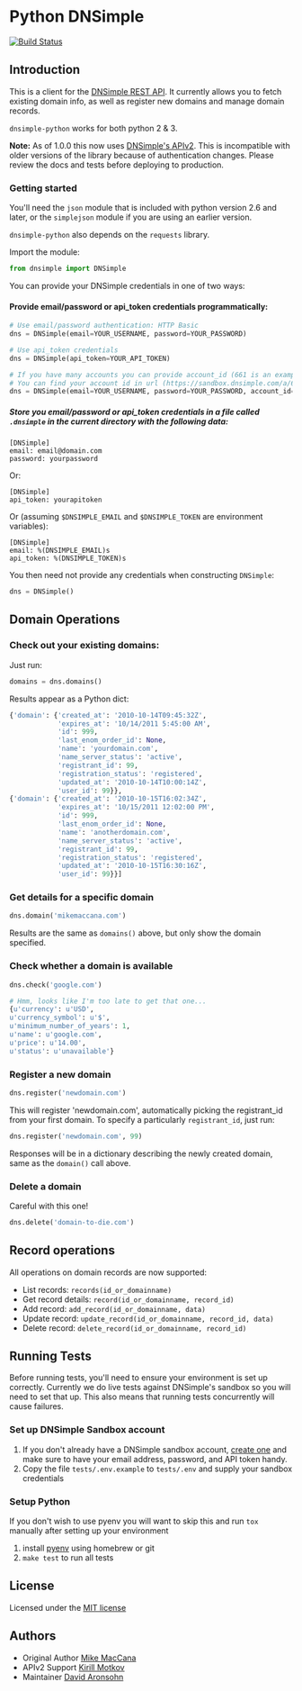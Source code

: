 Python DNSimple
===============

[![Build Status](https://travis-ci.org/onlyhavecans/dnsimple-python.svg?branch=master)](https://travis-ci.org/onlyhavecans/dnsimple-python)

## Introduction

This is a client for the [DNSimple REST API](https://developer.dnsimple.com/). It currently allows you to fetch existing domain info, as well as register new domains and manage domain records.

`dnsimple-python` works for both python 2 & 3.

**Note:** As of 1.0.0 this now uses [DNSimple's APIv2](https://blog.dnsimple.com/2016/12/api-v2-stable/). This is incompatible with older versions of the library because of authentication changes. Please review the docs and tests before deploying to production.

### Getting started

You'll need the `json` module that is included with python version 2.6 and later, or the `simplejson` module if you are using an earlier version.

`dnsimple-python` also depends on the `requests` library.

Import the module:

```python
from dnsimple import DNSimple
```

You can provide your DNSimple credentials in one of two ways:

#### Provide email/password or api\_token credentials programmatically:

```python
# Use email/password authentication: HTTP Basic
dns = DNSimple(email=YOUR_USERNAME, password=YOUR_PASSWORD)

# Use api_token credentials
dns = DNSimple(api_token=YOUR_API_TOKEN)

# If you have many accounts you can provide account_id (661 is an example)
# You can find your account id in url (https://sandbox.dnsimple.com/a/661/account)
dns = DNSimple(email=YOUR_USERNAME, password=YOUR_PASSWORD, account_id=661)
```

##### Store you email/password or api\_token credentials in a file called `.dnsimple` in the current directory with the following data:

```
[DNSimple]
email: email@domain.com
password: yourpassword
```

Or:

```
[DNSimple]
api_token: yourapitoken
```

Or (assuming `$DNSIMPLE_EMAIL` and `$DNSIMPLE_TOKEN` are environment variables):

```
[DNSimple]
email: %(DNSIMPLE_EMAIL)s
api_token: %(DNSIMPLE_TOKEN)s
```

You then need not provide any credentials when constructing `DNSimple`:

```python
dns = DNSimple()
```

## Domain Operations

### Check out your existing domains:

Just run:

```python
domains = dns.domains()
```

Results appear as a Python dict:

```python
{'domain': {'created_at': '2010-10-14T09:45:32Z',
            'expires_at': '10/14/2011 5:45:00 AM',
            'id': 999,
            'last_enom_order_id': None,
            'name': 'yourdomain.com',
            'name_server_status': 'active',
            'registrant_id': 99,
            'registration_status': 'registered',
            'updated_at': '2010-10-14T10:00:14Z',
            'user_id': 99}},
{'domain': {'created_at': '2010-10-15T16:02:34Z',
            'expires_at': '10/15/2011 12:02:00 PM',
            'id': 999,
            'last_enom_order_id': None,
            'name': 'anotherdomain.com',
            'name_server_status': 'active',
            'registrant_id': 99,
            'registration_status': 'registered',
            'updated_at': '2010-10-15T16:30:16Z',
            'user_id': 99}}]
```

### Get details for a specific domain

```python
dns.domain('mikemaccana.com')
```

Results are the same as `domains()` above, but only show the domain specified.

### Check whether a domain is available

```python
dns.check('google.com')

# Hmm, looks like I'm too late to get that one...
{u'currency': u'USD',
u'currency_symbol': u'$',
u'minimum_number_of_years': 1,
u'name': u'google.com',
u'price': u'14.00',
u'status': u'unavailable'}
```

### Register a new domain

```python
dns.register('newdomain.com')
```

This will register 'newdomain.com', automatically picking the registrant\_id from your first domain. To specify a particularly `registrant_id`, just run:

```python
dns.register('newdomain.com', 99)
```

Responses will be in a dictionary describing the newly created domain, same as the `domain()` call above.

### Delete a domain

Careful with this one!

```python
dns.delete('domain-to-die.com')
```

## Record operations

All operations on domain records are now supported:

* List records: `records(id_or_domainname)`
* Get record details: `record(id_or_domainname, record_id)`
* Add record: `add_record(id_or_domainname, data)`
* Update record: `update_record(id_or_domainname, record_id, data)`
* Delete record: `delete_record(id_or_domainname, record_id)`

## Running Tests

Before running tests, you'll need to ensure your environment is set up correctly.
Currently we do live tests against DNSimple's sandbox so you will need to set that up. This also means that running tests concurrently will cause failures.

### Set up DNSimple Sandbox account
1. If you don't already have a DNSimple sandbox account, [create one](https://sandbox.dnsimple.com/signup) and make sure to have your email address, password, and API token handy.
1. Copy the file `tests/.env.example` to `tests/.env` and supply your sandbox credentials

### Setup Python
If you don't wish to use pyenv you will want to skip this and run `tox` manually after setting up your environment

1. install [pyenv](https://github.com/pyenv/pyenv) using homebrew or git
1. `make test` to run all tests

## License

Licensed under the [MIT license](http://www.opensource.org/licenses/mit-license.php)

## Authors

* Original Author [Mike MacCana](https://github.com/mikemaccana/)
* APIv2 Support [Kirill Motkov](https://github.com/lcd1232)
* Maintainer [David Aronsohn](https://github.com/onlyhavecans)
